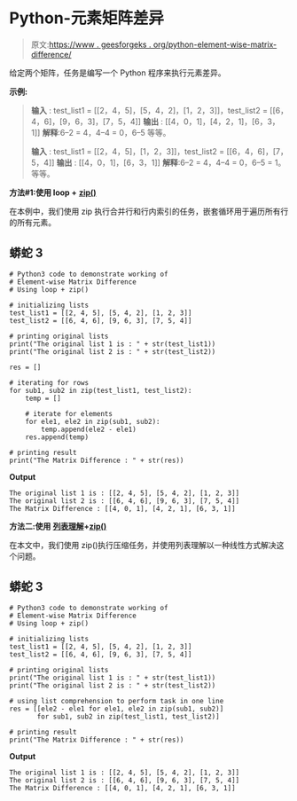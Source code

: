 # Python-元素矩阵差异

> 原文:[https://www . geesforgeks . org/python-element-wise-matrix-difference/](https://www.geeksforgeeks.org/python-element-wise-matrix-difference/)

给定两个矩阵，任务是编写一个 Python 程序来执行元素差异。

**示例:**

> **输入** : test_list1 = [[2，4，5]，[5，4，2]，[1，2，3]]，test_list2 = [[6，4，6]，[9，6，3]，[7，5，4]]
> **输出** : [[4，0，1]，[4，2，1]，[6，3，1]]
> **解释**:6–2 = 4，4–4 = 0，6–5 等等。
> 
> **输入** : test_list1 = [[2，4，5]，[1，2，3]]，test_list2 = [[6，4，6]，[7，5，4]]
> **输出** : [[4，0，1]，[6，3，1]]
> **解释**:6–2 = 4，4–4 = 0，6–5 = 1。等等。

**方法#1:使用 loop +** [**zip()**](https://www.geeksforgeeks.org/zip-in-python/)

在本例中，我们使用 zip 执行合并行和行内索引的任务，嵌套循环用于遍历所有行的所有元素。

## 蟒蛇 3

```
# Python3 code to demonstrate working of
# Element-wise Matrix Difference
# Using loop + zip()

# initializing lists
test_list1 = [[2, 4, 5], [5, 4, 2], [1, 2, 3]]
test_list2 = [[6, 4, 6], [9, 6, 3], [7, 5, 4]]

# printing original lists
print("The original list 1 is : " + str(test_list1))
print("The original list 2 is : " + str(test_list2))

res = []

# iterating for rows
for sub1, sub2 in zip(test_list1, test_list2):
    temp = []

    # iterate for elements
    for ele1, ele2 in zip(sub1, sub2):
        temp.append(ele2 - ele1)
    res.append(temp)

# printing result
print("The Matrix Difference : " + str(res))
```

**Output**

```
The original list 1 is : [[2, 4, 5], [5, 4, 2], [1, 2, 3]]
The original list 2 is : [[6, 4, 6], [9, 6, 3], [7, 5, 4]]
The Matrix Difference : [[4, 0, 1], [4, 2, 1], [6, 3, 1]]
```

**方法二:使用** [**列表理解**](https://www.geeksforgeeks.org/python-list-comprehension/)**+**[**zip()**](https://www.geeksforgeeks.org/zip-in-python/)

在本文中，我们使用 zip()执行压缩任务，并使用列表理解以一种线性方式解决这个问题。

## 蟒蛇 3

```
# Python3 code to demonstrate working of
# Element-wise Matrix Difference
# Using loop + zip()

# initializing lists
test_list1 = [[2, 4, 5], [5, 4, 2], [1, 2, 3]]
test_list2 = [[6, 4, 6], [9, 6, 3], [7, 5, 4]]

# printing original lists
print("The original list 1 is : " + str(test_list1))
print("The original list 2 is : " + str(test_list2))

# using list comprehension to perform task in one line
res = [[ele2 - ele1 for ele1, ele2 in zip(sub1, sub2)]
       for sub1, sub2 in zip(test_list1, test_list2)]

# printing result
print("The Matrix Difference : " + str(res))
```

**Output**

```
The original list 1 is : [[2, 4, 5], [5, 4, 2], [1, 2, 3]]
The original list 2 is : [[6, 4, 6], [9, 6, 3], [7, 5, 4]]
The Matrix Difference : [[4, 0, 1], [4, 2, 1], [6, 3, 1]]
```